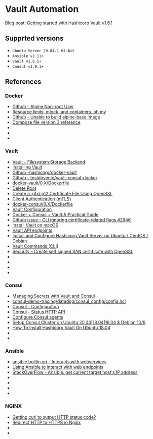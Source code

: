 # Vault Automation
Blog post: [Getting started with Hashicorp Vault v1.6.1](https://holdmybeersecurity.com/2021/01/31/getting-started-with-hashicorp-vault)


## Supprted versions
* `Ubuntu Server 20.04.1 64-bit`
* `Ansible v2.11+`
* `Vault v1.6.1+`
* `Consul v1.9.1+`

## References
### Docker
* [Github - Alpine Non-root User](https://github.com/mhart/alpine-node/issues/48)
* [Resource limits, mlock, and containers, oh my](https://medium.com/@thejasongerard/resource-limits-mlock-and-containers-oh-my-cca1e5d1f259)
* [Github - Unable to build alpine-base image](https://github.com/smebberson/docker-alpine/issues/85)
* [Compose file version 3 reference](https://docs.docker.com/compose/compose-file/compose-file-v3/#configs)
* []()
* []()
* []()

### Vault
* [Vault - Filesystem Storage Backend](https://www.vaultproject.io/docs/configuration/storage/filesystem)
* [Installing Vault](https://learn.hashicorp.com/vault/getting-started/install)
* [Github -hashicorp/docker-vault](https://github.com/hashicorp/docker-vault)
* [Github - testdrivenio/vault-consul-docker](https://github.com/testdrivenio/vault-consul-docker)
* [docker-vault/0.X/Dockerfile](https://github.com/hashicorp/docker-vault/blob/master/0.X/Dockerfile)
* [Delete Root](https://www.vaultproject.io/api-docs/secret/pki#delete-root)
* [Create a .pfx/.p12 Certificate File Using OpenSSL](https://www.ssl.com/how-to/create-a-pfx-p12-certificate-file-using-openssl/)
* [Client Authentication (mTLS)](https://docs.traefik.io/https/tls/#client-authentication-mtls)
* [docker-consul/0.X/Dockerfile](https://github.com/hashicorp/docker-consul/blob/master/0.X/Dockerfile)
* [Vault Configuration](https://www.vaultproject.io/docs/configuration)
* [Docker + Consul + Vault:A Practical Guide](https://www.marcolancini.it/2017/blog-vault/)
* [Github issue - CLI ignoring certificate-related flags #2946](https://github.com/hashicorp/vault/issues/2946)
* [Install Vault on macOS](https://learn.hashicorp.com/tutorials/vault/getting-started-install)
* [Vault API endpoints](https://www.vaultproject.io/api-docs/system/health)
* [Install and Configure Hashicorp Vault Server on Ubuntu / CentOS / Debian](https://computingforgeeks.com/install-and-configure-vault-server-linux/)
* [Vault Commands (CLI)](https://www.vaultproject.io/docs/commands#vault-commands-cli)
* [Security – Create self signed SAN certificate with OpenSSL](https://somoit.net/security/security-create-self-signed-san-certificate-openssl)
* []()
* []()
* []()
* []()

### Consul
* [Managing Secrets with Vault and Consul](https://testdriven.io/blog/managing-secrets-with-vault-and-consul/)
* [consul-demo-tracing/datadog/consul_config/config.hcl](https://github.com/hashicorp/consul-demo-tracing/blob/master/datadog/consul_config/config.hcl)
* [Consul - Configuration](https://www.consul.io/docs/agent/options.html)
* [Consul - Status HTTP API](https://www.consul.io/api-docs/status)
* [Configure Consul agents](https://learn.hashicorp.com/tutorials/consul/deployment-guide#configure-consul-agents)
* [Setup Consul Cluster on Ubuntu 20.04|18.04|16.04 & Debian 10/9](https://computingforgeeks.com/how-to-install-consul-cluster-18-04-lts/)
* [How To Install Hashicorp Vault On Ubuntu 18.04](https://phoenixnap.com/kb/how-to-install-vault-ubuntu)
* []()
* []()

### Ansible
* [ansible.builtin.uri – Interacts with webservices](https://docs.ansible.com/ansible/latest/collections/ansible/builtin/uri_module.html)
* [Using Ansible to interact with web endpoints](https://www.redhat.com/sysadmin/ansible-web-endpoints)
* [StackOverFlow - Ansible: get current target host's IP address](https://stackoverflow.com/questions/39819378/ansible-get-current-target-hosts-ip-address)
* []()
* []()
* []()
* []()

### NGINX
* [Getting curl to output HTTP status code?](https://superuser.com/questions/272265/getting-curl-to-output-http-status-code)
* [Redirect HTTP to HTTPS in Nginx](https://serversforhackers.com/c/redirect-http-to-https-nginx)
* []()
* []()